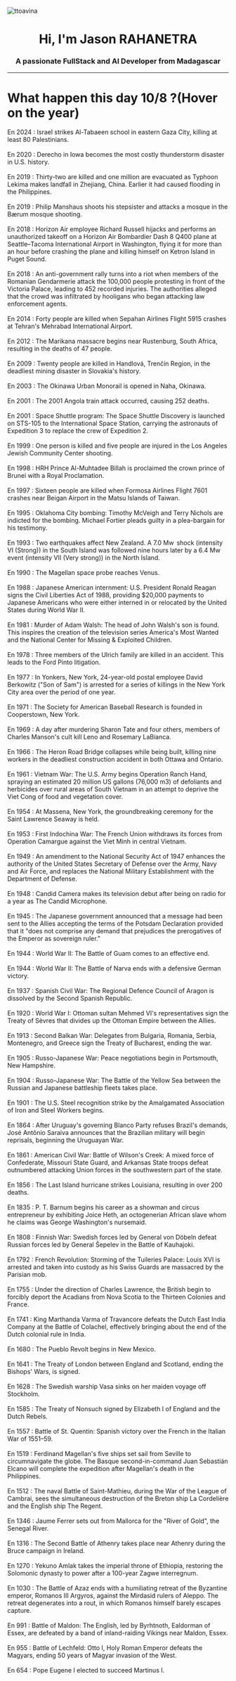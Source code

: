 
<p align="left"> <img src="https://komarev.com/ghpvc/?username=ttoavina&label=Profile%20views&color=0e75b6&style=flat" alt="ttoavina" /> </p>
<h1 align="center">Hi, I'm Jason RAHANETRA</h1>
<h3 align="center">A passionate FullStack and AI Developer from Madagascar</h3>
    
<hr/>
<h1> What happen this day 10/8 ?(Hover on the year)</h1>

En 2024 : Israel strikes Al-Tabaeen school in eastern Gaza City, killing at least 80 Palestinians.
<br/><br/>
En 2020 : Derecho in Iowa becomes the most costly thunderstorm disaster in U.S. history.
<br/><br/>
En 2019 : Thirty-two are killed and one million are evacuated as Typhoon Lekima makes landfall in Zhejiang, China. Earlier it had caused flooding in the Philippines.
<br/><br/>
En 2019 : Philip Manshaus shoots his stepsister and attacks a mosque in the Bærum mosque shooting.
<br/><br/>
En 2018 : Horizon Air employee Richard Russell hijacks and performs an unauthorized takeoff on a Horizon Air Bombardier Dash 8 Q400 plane at Seattle–Tacoma International Airport in Washington, flying it for more than an hour before crashing the plane and killing himself on Ketron Island in Puget Sound.
<br/><br/>
En 2018 : An anti-government rally turns into a riot when members of the Romanian Gendarmerie attack the 100,000 people protesting in front of the Victoria Palace, leading to 452 recorded injuries. The authorities alleged that the crowd was infiltrated by hooligans who began attacking law enforcement agents.
<br/><br/>
En 2014 : Forty people are killed when Sepahan Airlines Flight 5915 crashes at Tehran's Mehrabad International Airport.
<br/><br/>
En 2012 : The Marikana massacre begins near Rustenburg, South Africa, resulting in the deaths of 47 people.
<br/><br/>
En 2009 : Twenty people are killed in Handlová, Trenčín Region, in the deadliest mining disaster in Slovakia's history.
<br/><br/>
En 2003 : The Okinawa Urban Monorail is opened in Naha, Okinawa.
<br/><br/>
En 2001 : The 2001 Angola train attack occurred, causing 252 deaths.
<br/><br/>
En 2001 : Space Shuttle program: The Space Shuttle Discovery is launched on STS-105 to the International Space Station, carrying the astronauts of Expedition 3 to replace the crew of Expedition 2.
<br/><br/>
En 1999 : One person is killed and five people are injured in the Los Angeles Jewish Community Center shooting.
<br/><br/>
En 1998 : HRH Prince Al-Muhtadee Billah is proclaimed the crown prince of Brunei with a Royal Proclamation.
<br/><br/>
En 1997 : Sixteen people are killed when Formosa Airlines Flight 7601 crashes near Beigan Airport in the Matsu Islands of Taiwan.
<br/><br/>
En 1995 : Oklahoma City bombing: Timothy McVeigh and Terry Nichols are indicted for the bombing. Michael Fortier pleads guilty in a plea-bargain for his testimony.
<br/><br/>
En 1993 : Two earthquakes affect New Zealand. A 7.0 Mw  shock (intensity VI (Strong)) in the South Island was followed nine hours later by a 6.4 Mw  event (intensity VII (Very strong)) in the North Island.
<br/><br/>
En 1990 : The Magellan space probe reaches Venus.
<br/><br/>
En 1988 : Japanese American internment: U.S. President Ronald Reagan signs the Civil Liberties Act of 1988, providing $20,000 payments to Japanese Americans who were either interned in or relocated by the United States during World War II.
<br/><br/>
En 1981 : Murder of Adam Walsh: The head of John Walsh's son is found. This inspires the creation of the television series America's Most Wanted and the National Center for Missing & Exploited Children.
<br/><br/>
En 1978 : Three members of the Ulrich family are killed in an accident. This leads to the Ford Pinto litigation.
<br/><br/>
En 1977 : In Yonkers, New York, 24-year-old postal employee David Berkowitz ("Son of Sam") is arrested for a series of killings in the New York City area over the period of one year.
<br/><br/>
En 1971 : The Society for American Baseball Research is founded in Cooperstown, New York.
<br/><br/>
En 1969 : A day after murdering Sharon Tate and four others, members of Charles Manson's cult kill Leno and Rosemary LaBianca.
<br/><br/>
En 1966 : The Heron Road Bridge collapses while being built, killing nine workers in the deadliest construction accident in both Ottawa and Ontario.
<br/><br/>
En 1961 : Vietnam War: The U.S. Army begins Operation Ranch Hand, spraying an estimated 20 million US gallons (76,000 m3) of defoliants and herbicides over rural areas of South Vietnam in an attempt to deprive the Viet Cong of food and vegetation cover.
<br/><br/>
En 1954 : At Massena, New York, the groundbreaking ceremony for the Saint Lawrence Seaway is held.
<br/><br/>
En 1953 : First Indochina War: The French Union withdraws its forces from Operation Camargue against the Viet Minh in central Vietnam.
<br/><br/>
En 1949 : An amendment to the National Security Act of 1947 enhances the authority of the United States Secretary of Defense over the Army, Navy and Air Force, and replaces the National Military Establishment with the Department of Defense.
<br/><br/>
En 1948 : Candid Camera makes its television debut after being on radio for a year as The Candid Microphone.
<br/><br/>
En 1945 : The Japanese government announced that a message had been sent to the Allies accepting the terms of the Potsdam Declaration provided that it "does not comprise any demand that prejudices the prerogatives of the Emperor as sovereign ruler."
<br/><br/>
En 1944 : World War II: The Battle of Guam comes to an effective end.
<br/><br/>
En 1944 : World War II: The Battle of Narva ends with a defensive German victory.
<br/><br/>
En 1937 : Spanish Civil War: The Regional Defence Council of Aragon is dissolved by the Second Spanish Republic.
<br/><br/>
En 1920 : World War I: Ottoman sultan Mehmed VI's representatives sign the Treaty of Sèvres that divides up the Ottoman Empire between the Allies.
<br/><br/>
En 1913 : Second Balkan War: Delegates from Bulgaria, Romania, Serbia, Montenegro, and Greece sign the Treaty of Bucharest, ending the war.
<br/><br/>
En 1905 : Russo-Japanese War: Peace negotiations begin in Portsmouth, New Hampshire.
<br/><br/>
En 1904 : Russo-Japanese War: The Battle of the Yellow Sea between the Russian and Japanese battleship fleets takes place.
<br/><br/>
En 1901 : The U.S. Steel recognition strike by the Amalgamated Association of Iron and Steel Workers begins.
<br/><br/>
En 1864 : After Uruguay's governing Blanco Party refuses Brazil's demands, José Antônio Saraiva announces that the Brazilian military will begin reprisals, beginning the Uruguayan War.
<br/><br/>
En 1861 : American Civil War: Battle of Wilson's Creek: A mixed force of Confederate, Missouri State Guard, and Arkansas State troops defeat outnumbered attacking Union forces in the southwestern part of the state.
<br/><br/>
En 1856 : The Last Island hurricane strikes Louisiana, resulting in over 200 deaths.
<br/><br/>
En 1835 : P. T. Barnum begins his career as a showman and circus entrepreneur by exhibiting Joice Heth, an octogenerian African slave whom he claims was George Washington's nursemaid.
<br/><br/>
En 1808 : Finnish War: Swedish forces led by General von Döbeln defeat Russian forces led by General Šepelev in the Battle of Kauhajoki.
<br/><br/>
En 1792 : French Revolution: Storming of the Tuileries Palace: Louis XVI is arrested and taken into custody as his Swiss Guards are massacred by the Parisian mob.
<br/><br/>
En 1755 : Under the direction of Charles Lawrence, the British begin to forcibly deport the Acadians from Nova Scotia to the Thirteen Colonies and France.
<br/><br/>
En 1741 : King Marthanda Varma of Travancore defeats the Dutch East India Company at the Battle of Colachel, effectively bringing about the end of the Dutch colonial rule in India.
<br/><br/>
En 1680 : The Pueblo Revolt begins in New Mexico.
<br/><br/>
En 1641 : The Treaty of London between England and Scotland, ending the Bishops' Wars, is signed.
<br/><br/>
En 1628 : The Swedish warship Vasa sinks on her maiden voyage off Stockholm.
<br/><br/>
En 1585 : The Treaty of Nonsuch signed by Elizabeth I of England and the Dutch Rebels.
<br/><br/>
En 1557 : Battle of St. Quentin: Spanish victory over the French in the Italian War of 1551–59.
<br/><br/>
En 1519 : Ferdinand Magellan's five ships set sail from Seville to circumnavigate the globe. The Basque second-in-command Juan Sebastián Elcano will complete the expedition after Magellan's death in the Philippines.
<br/><br/>
En 1512 : The naval Battle of Saint-Mathieu, during the War of the League of Cambrai, sees the simultaneous destruction of the Breton ship La Cordelière and the English ship The Regent.
<br/><br/>
En 1346 : Jaume Ferrer sets out from Mallorca for the "River of Gold", the Senegal River.
<br/><br/>
En 1316 : The Second Battle of Athenry takes place near Athenry during the Bruce campaign in Ireland.
<br/><br/>
En 1270 : Yekuno Amlak takes the imperial throne of Ethiopia, restoring the Solomonic dynasty to power after a 100-year Zagwe interregnum.
<br/><br/>
En 1030 : The Battle of Azaz ends with a humiliating retreat of the Byzantine emperor, Romanos III Argyros, against the Mirdasid rulers of Aleppo. The retreat degenerates into a rout, in which Romanos himself barely escapes capture.
<br/><br/>
En 991 : Battle of Maldon: The English, led by Byrhtnoth, Ealdorman of Essex, are defeated by a band of inland-raiding Vikings near Maldon, Essex.
<br/><br/>
En 955 : Battle of Lechfeld: Otto I, Holy Roman Emperor defeats the Magyars, ending 50 years of Magyar invasion of the West.
<br/><br/>
En 654 : Pope Eugene I elected to succeed Martinus I.
<br/><br/>
